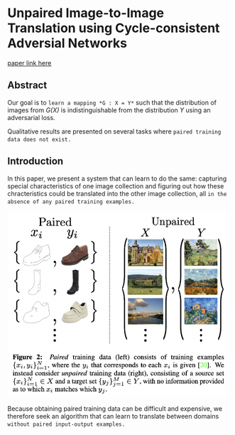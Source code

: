 
# Unpaired Image-to-Image Translation using Cycle-consistent Adversial Networks

[paper link here](https://openaccess.thecvf.com/content_ICCV_2017/papers/Zhu_Unpaired_Image-To-Image_Translation_ICCV_2017_paper.pdf)

## Abstract

Our goal is to `learn a mapping *G : X = Y*` such that the distribution of images from
*G(X)* is indistinguishable from the distribution *Y* using an adversarial loss.

Qualitative results are presented on several tasks where `paired training data does not exist.`

## Introduction

In this paper, we present a system that can learn to do the same:
capturing special characteristics of one image collection and figuring out how
these chracteristics could be translated into the other image collection,
all `in the absence of any paired training examples.`

<img src="https://github.com/0nandon/2022_CVLAB_WINTER_STUDY/blob/main/photo/Imagegeneration_3_1.png" width=500>

Because obtaining paired training data can be difficult and expensive,
we therefore seek an algorithm that can learn to translate between domains
`without paired input-output examples.`
